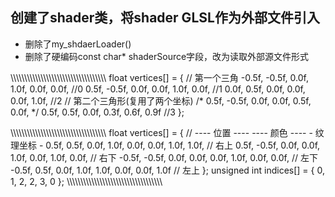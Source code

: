 ##  创建了shader类，将shader GLSL作为外部文件引入
- 删除了my_shdaerLoader() 
- 删除了硬编码const char* shaderSource字段，改为读取外部源文件形式

\\\\\\\\\\\\\\\\\\\\\\\\\\\\\\\\\\\\\\\\\\\\\\\\\\\\\\\\\\\\\\\\\\\\\\
float vertices[] = 
{   // 第一个三角 
    -0.5f, -0.5f, 0.0f, 1.0f, 0.0f, 0.0f,   //0 
     0.5f, -0.5f, 0.0f, 0.0f, 1.0f, 0.0f,   //1
     0.0f,  0.5f, 0.0f, 0.0f, 0.0f, 1.0f,   //2
     // 第二个三角形(复用了两个坐标)
  /* 0.5f, -0.5f, 0.0f,
     0.0f,  0.5f, 0.0f, */
     0.5f,  0.5f, 0.0f, 0.3f, 0.6f, 0.9f    //3
};

\\\\\\\\\\\\\\\\\\\\\\\\\\\\\\\\\\\\\\\\\\\\\\\\\\\\\\\\\\\\\\\\\\\\\\
float vertices[] = {
//     ---- 位置 ----       ---- 颜色 ----     - 纹理坐标 -
     0.5f,  0.5f, 0.0f,   1.0f, 0.0f, 0.0f,   1.0f, 1.0f,   // 右上
     0.5f, -0.5f, 0.0f,   0.0f, 1.0f, 0.0f,   1.0f, 0.0f,   // 右下
    -0.5f, -0.5f, 0.0f,   0.0f, 0.0f, 1.0f,   0.0f, 0.0f,   // 左下
    -0.5f,  0.5f, 0.0f,   1.0f, 1.0f, 0.0f,   0.0f, 1.0f    // 左上
};
unsigned int indices[] = 
{   0, 1, 2,
    2, 3, 0 };
\\\\\\\\\\\\\\\\\\\\\\\\\\\\\\\\\\\\\\\\\\\\\\\\\\\\\\\\\\\\\\\\\\\\\\